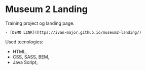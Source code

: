 # Museum 2 Landing
Training project og landing page.

    - [DEMO LINK](https://ivan-major.github.io/museum2-landing/)

Used tecnologies:
- HTML,
- CSS, SASS, BEM,
- Java Script,
